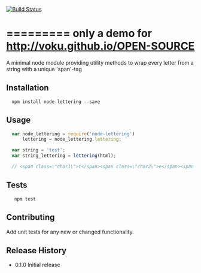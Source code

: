 [![Build Status](https://travis-ci.org/voku/node-lettering.svg?branch=master)](https://travis-ci.org/voku/node-lettering)

=========
only a demo for http://voku.github.io/OPEN-SOURCE
=========

A minimal node module providing utility methods to wrap every letter from a
string with a unique 'span'-tag

## Installation

```shell
  npm install node-lettering --save
```

## Usage

```js
  var node_lettering = require('node-lettering')
      lettering = node_lettering.lettering;

  var string = 'test';
  var string_lettering = lettering(html);

  // <span class=\"char1\">t</span><span class=\"char2\">e</span><span class=\"char3\">s</span><span class=\"char4\">t</span>
```

## Tests

```shell
   npm test
```

## Contributing

Add unit tests for any new or changed functionality.

## Release History

* 0.1.0 Initial release
